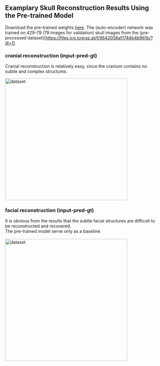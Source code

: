 ## Examplary Skull Reconstruction Results Using the Pre-trained Model

Download the pre-trained weights [here]( https://github.com/Project-MONAI/MONAI-extra-test-data/releases/download/0.8.1/skull_rec_best_metric_model.pth).
The (auto-encoder) network was trained on 429-79 (79 images for validation) skull images from the (pre-processed dataset)[https://files.icg.tugraz.at/f/9642058af1744b4b961b/?dl=1] 

### cranial reconstruction (input-pred-gt)
Cranial reconstruction is relatively easy, since the cranium contains no subtle and complex structures.

<img src="https://github.com/Jianningli/research-contributions/blob/master/SkullRec/figs/cranial_rec.png" alt="dataset" width="400"/>

### facial reconstruction (input-pred-gt)

It is obvious from the results that the subtle facial structures are difficult to be reconstructed and recovered. <br>
The pre-trained model serve only as a baseline. <br>
 <br>
<img src="https://github.com/Jianningli/research-contributions/blob/master/SkullRec/figs/facial_rec.png" alt="dataset" width="400"/>
